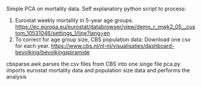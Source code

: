 Simple PCA on mortality data. Self explanatory python script to process:

1) Eurostat weekly mortality in 5-year age groups. https://ec.europa.eu/eurostat/databrowser/view/demo_r_mwk2_05__custom_10531046/settings_1/line?lang=en
2) To correct for age group size, CBS population data: Download one csv for each year. https://www.cbs.nl/nl-nl/visualisaties/dashboard-bevolking/bevolkingspiramide

cbsparse.awk parses the csv files from CBS into one singe file
pca.py imports eurostat mortality data and population size data and performs the analysis

